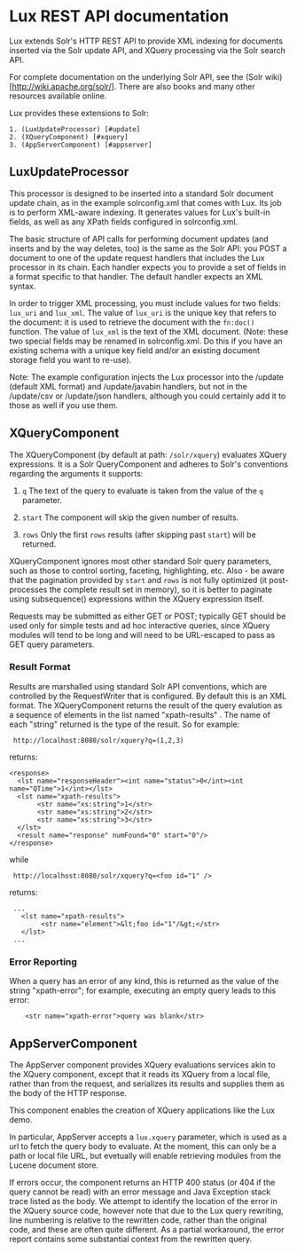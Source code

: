 # Lux REST API documentation #

Lux extends Solr's HTTP REST API to provide XML indexing for documents
inserted via the Solr update API, and XQuery processing via the Solr search
API.

For complete documentation on the underlying Solr API, see the (Solr
wiki)[http://wiki.apache.org/solr/].  There are also books and many other
resources available online.

Lux provides these extensions to Solr: 

    1. (LuxUpdateProcessor) [#update]
    2. (XQueryComponent) [#xquery]
    3. (AppServerComponent) [#appserver]

## LuxUpdateProcessor ##
<a name="update" />

This processor is designed to be inserted into a standard Solr document
update chain, as in the example solrconfig.xml that comes with Lux. Its job
is to perform XML-aware indexing.  It generates values for Lux's built-in
fields, as well as any XPath fields configured in solrconfig.xml.

The basic structure of API calls for performing document updates (and
inserts and by the way deletes, too) is the same as the Solr API: you POST
a document to one of the update request handlers that includes the Lux
processor in its chain.  Each handler expects you to provide a set of
fields in a format specific to that handler.  The default handler expects
an XML syntax.

In order to trigger XML processing, you must include values for two fields:
`lux_uri` and `lux_xml`.  The value of `lux_uri` is the unique key that
refers to the document: it is used to retrieve the document with the
`fn:doc()` function. The value of `lux_xml` is the text of the XML
document. (Note: these two special fields may be renamed in solrconfig.xml.
Do this if you have an existing schema with a unique key field and/or an
existing document storage field you want to re-use).

Note: The example configuration injects the Lux processor into the /update
(default XML format) and /update/javabin handlers, but not in the
/update/csv or /update/json handlers, although you could certainly add it
to those as well if you use them.

## XQueryComponent ##
<a name="xquery" />

The XQueryComponent (by default at path: `/solr/xquery`) evaluates XQuery
expressions.  It is a Solr QueryComponent and adheres to Solr's conventions
regarding the arguments it supports:

1. `q` The text of the query to evaluate is taken from the value of the `q`
parameter.

2. `start` The component will skip the given number of results.

3. `rows` Only the first `rows` results (after skipping past `start`) will
be returned.

XQueryComponent ignores most other standard Solr query parameters, such as
those to control sorting, faceting, highlighting, etc.  Also - be aware
that the pagination provided by `start` and `rows` is not fully optimized
(it post-processes the complete result set in memory), so it is better to
paginate using subsequence() expressions within the XQuery expression
itself.

Requests may be submitted as either GET or POST; typically GET should be
used only for simple tests and ad hoc interactive queries, since XQuery
modules will tend to be long and will need to be URL-escaped to pass as GET
query parameters.

### Result Format ###

Results are marshalled using standard Solr API conventions, which are
controlled by the RequestWriter that is configured.  By default this is an
XML format.  The XQueryComponent returns the result of the query evalution
as a sequence of elements in the list named "xpath-results" .  The name of
each "string" returned is the type of the result. So for example:

     http://localhost:8080/solr/xquery?q=(1,2,3)

returns:

    <response>
      <lst name="responseHeader"><int name="status">0</int><int name="QTime">1</int></lst>
      <lst name="xpath-results">
           <str name="xs:string">1</str>
           <str name="xs:string">2</str>
           <str name="xs:string">3</str>
      </lst>
      <result name="response" numFound="0" start="0"/>
    </response>

while 

     http://localhost:8080/solr/xquery?q=<foo id="1" />

returns:

     ...
       <lst name="xpath-results">
            <str name="element">&lt;foo id="1"/&gt;</str>
       </lst>
     ...

### Error Reporting ###

When a query has an error of any kind, this is returned as the value of the
string "xpath-error"; for example, executing an empty query leads to this
error:

        <str name="xpath-error">query was blank</str>

## AppServerComponent ##
<a name="appserver" />

The AppServer component provides XQuery evaluations services akin to the
XQuery component, except that it reads its XQuery from a local file, rather
than from the request, and serializes its results and supplies them as the
body of the HTTP response.

This component enables the creation of XQuery applications like the Lux
demo.

In particular, AppServer accepts a `lux.xquery` parameter, which is used as
a url to fetch the query body to evaluate.  At the moment, this can only be
a path or local file URL, but evetually will enable retrieving modules from
the Lucene document store.

If errors occur, the component returns an HTTP 400 status (or 404 if the
query cannot be read) with an error message and Java Exception stack trace
listed as the body.  We attempt to identify the location of the error in
the XQuery source code, however note that due to the Lux query rewriting,
line numbering is relative to the rewritten code, rather than the original
code, and these are often quite different.  As a partial workaround, the
error report contains some substantial context from the rewritten query.


